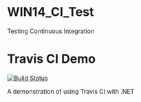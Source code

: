# WIN14_CI_Test
Testing Continuous Integration

# Travis CI Demo 
[![Build Status](https://travis-ci.org/pseudomuto/travis-ci-demo.png)](https://travis-ci.org/pseudomuto/travis-ci-demo)

A demonstration of using Travis CI with .NET
